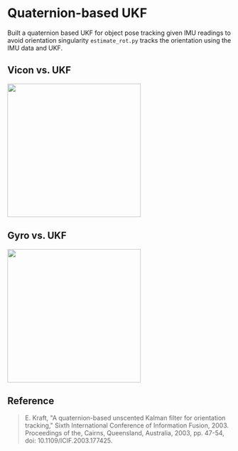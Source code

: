 # Quaternion-based UKF


Built a quaternion based UKF for object pose tracking given IMU readings to avoid orientation singularity 
`estimate_rot.py` tracks the orientation using the IMU data and UKF.

## Vicon vs. UKF
<img src="https://user-images.githubusercontent.com/46754269/196006372-ebae9c3a-e5fa-488a-b329-f26ed9909f5d.png" width="300" height="300"> 

## Gyro vs. UKF
<img src="https://user-images.githubusercontent.com/46754269/196006392-1ecc844d-b8a3-459c-9a0a-2df8f935ad19.png" width="300" height="300"> 

## Reference
> E. Kraft, "A quaternion-based unscented Kalman filter for orientation tracking," Sixth International Conference of Information Fusion, 2003. Proceedings of the, Cairns, Queensland, Australia, 2003, pp. 47-54, doi: 10.1109/ICIF.2003.177425.
